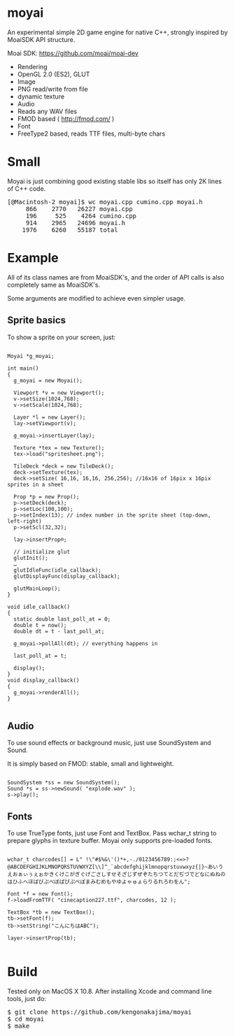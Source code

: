 moyai
=====

An experimental simple 2D game engine for native C++, strongly inspired by MoaiSDK API structure.

Moai SDK: https://github.com/moai/moai-dev

 - Rendering
  - OpenGL 2.0 (ES2), GLUT
 - Image
  - PNG read/write from file
  - dynamic texture
 - Audio
  - Reads any WAV files
  - FMOD based ( http://fmod.com/ )
 - Font
  - FreeType2 based, reads TTF files, multi-byte chars
  

Small
=====
Moyai is just combining good existing stable libs so itself has only 2K lines of C++ code.

<pre>
[@Macintosh-2 moyai]$ wc moyai.cpp cumino.cpp moyai.h
     866    2770   26227 moyai.cpp
     196     525    4264 cumino.cpp
     914    2965   24696 moyai.h
    1976    6260   55187 total
</pre>

Example
=====
All of its class names are from MoaiSDK's, 
and the order of API calls is also completely same as MoaiSDK's.

Some arguments are modified to achieve even simpler usage.



Sprite basics
----
To show a sprite on your screen, just:

<pre lang="c"><code>
Moyai *g_moyai;

int main() 
{
  g_moyai = new Moyai();

  Viewport *v = new Viewport();
  v->setSize(1024,768);
  v->setScale(1024,768);

  Layer *l = new Layer();
  lay->setViewport(v);

  g_moyai->insertLayer(lay);

  Texture *tex = new Texture();
  tex->load("spritesheet.png");

  TileDeck *deck = new TileDeck();
  deck->setTexture(tex);
  deck->setSize( 16,16, 16,16, 256,256); //16x16 of 16pix x 16pix sprites in a sheet

  Prop *p = new Prop();
  p->setDeck(deck);
  p->setLoc(100,100);
  p->setIndex(13); // index number in the sprite sheet (top-down, left-right)
  p->setScl(32,32);

  lay->insertProp℗;

  // initialize glut
  glutInit();
  …
  glutIdleFunc(idle_callback);        
  glutDisplayFunc(display_callback);
  
  glutMainLoop();
}

void idle_callback() 
{ 
  static double last_poll_at = 0;
  double t = now();
  double dt = t - last_poll_at;
  
  g_moyai->pollAll(dt); // everything happens in 
  
  last_poll_at = t;

  display();
}
void display_callback() 
{
  g_moyai->renderAll();
}

</code></pre>


Audio
----
To use sound effects or background music, just use 
SoundSystem and Sound.

It is simply based on FMOD: stable, small and lightweight.

<pre lang="c"><code>
SoundSystem *ss = new SoundSystem();
Sound *s = ss->newSound( "explode.wav" );
s->play();
</code></pre>

Fonts
----
To use TrueType fonts, just use Font and TextBox.
Pass wchar_t string to prepare glyphs in texture buffer.
Moyai only supports pre-loaded fonts.


<pre lang="c"><code>
wchar_t charcodes[] = L" !\"#$%&\'()*+,-./0123456789:;<=>?@ABCDEFGHIJKLMNOPQRSTUVWXYZ[\\]^_`abcdefghijklmnopqrstuvwxyz{|}~あいうえおぁぃぅぇぉかきくけこがぎぐげごさしすせそざじずぜぞたちつてとだぢづでどなにぬねのはひふへほばびぶべぼぱぴぷぺぽまみむめもやゆよゃゅょらりるれろわをん";    
 
Font *f = new Font();
f->loadFromTTF( "cinecaption227.ttf", charcodes, 12 ); 

TextBox *tb = new TextBox();
tb->setFont(f);
tb->setString("こんにちはABC");

layer->insertProp(tb);

</code></pre>

Build
=====

Tested only on MacOS X 10.8. After installing Xcode and command line tools, just do:
 
<pre>
$ git clone https://github.com/kengonakajima/moyai
$ cd moyai
$ make
</pre>

